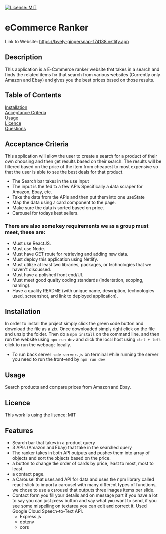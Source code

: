 [![License: MIT](https://img.shields.io/badge/License-MIT-yellow.svg)](https://opensource.org/licenses/MIT)
# eCommerce Ranker
Link to Website: https://lovely-gingersnap-174138.netlify.app
## Description
This application is a E-Commerce ranker website that takes in a search and finds the related items for that search from various websites (Currently only Amazon and Ebay) and gives you the best prices based on those results.

## Table of Contents
[Installation](#installation) <br />
[Acceptance Criteria](#acceptance-criteria) <br />
[Usage](#usage) <br />
[Licence](#licence) <br />
[Questions](#questions)     
## Acceptance Criteria
This application will allow the user to create a search for a product of their own choosing and then get results based on their search. The results will be filtered based on the price of the item from cheapest to most expensive so that the user is able to see the best deals for that product.
- The Search bar takes in the use input
- The input is the fed to a few APIs Specifically a data scraper for Amazon, Ebay, etc.
- Take the data from the APIs and then put them into one useState
- Map the data using a card component to the page.
- Make sure the data is sorted based on price. 
- Carousel for todays best sellers.
### There are also some key requirements we as a group must meet, these are:
* Must use ReactJS.
* Must use Node.
* Must have GET route for retrieving and adding new data.
* Must deploy this application using Netlify.
* Must utilize at least two libraries, packages, or technologies that we haven't discussed.
* Must have a polished front end/UI.
* Must meet good quality coding standards (indentation, scoping, naming).
* Have a quality README (with unique name, description, technologies used, screenshot, and link to deployed application).

## Installation
In order to install the project simply click the green code button and download the file as a zip. Once downloaded simply right click on the file and unzip the folder. 
Then do a ```npm install``` on the command line.
and then run the website using ```npm run dev``` and click the local host using ```ctrl + left``` click to run the webpage locally.
* To run back server ```node server.js``` on terminal while running the server you need to run the front-end by ```npm run dev```
## Usage
Search products and compare prices from Amazon and Ebay.

## Licence
This work is using the lisence: MIT
## Features
- Search bar that takes in a product query 
- 3 APIs (Amazon and Ebay) that take in the searched query 
- The ranker takes in both API outputs and pushes them into array of objects and sort the objects based on the price.
- a button to change the order of cards by price, least to most, most to least. 
- a contact page.
- a Carousel that uses and API for data and uses the npm library called react-slick to import a carousel with many different types of functions, we chose to use a carousel that outputs three images items per slide.
- Contact form you fill your details and on message part if you have a lot to say you can just press button and say what you want to send, if you see some mispelling on textarea you can edit and correct it.
Used Google Cloud Speech-to-Text API.
    * Express.js
    * dotenv
    * cors